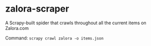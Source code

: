 # zalora-scraper
A Scrapy-built spider that crawls throughout all the current items on Zalora.com

Command: `scrapy crawl zalora -o items.json`